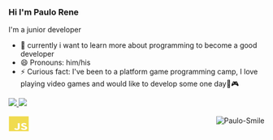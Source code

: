 ### Hi I'm Paulo Rene

I'm a junior developer

- 🤔 currently i want to learn more about programming to become a good developer
- 😄 Pronouns: him/his
- ⚡ Curious fact: I've been to a platform game programming camp, I love playing video games and would like to develop some one day👾🎮

 <div>
  <a href="https://github.com/Paulorenebraun">
  <img height="180em" src="https://github-readme-stats.vercel.app/api?username=Paulorenebraun&show_icons=true&theme=dark&include_all_commits=true&count_private=true"/>
  <img height="180em" src="https://github-readme-stats.vercel.app/api/top-langs/?username=Paulorenebraun&layout=compact&langs_count=7&theme=dark"/>
</div>
  
  </div>
<div style="display: inline_block"><br>
  <img align="center" alt="Paulo-Js" height="30" width="40" src="https://raw.githubusercontent.com/devicons/devicon/master/icons/javascript/javascript-plain.svg">
  <img align="right" alt="Paulo-Smile" src="https://media.discordapp.net/attachments/866149737900146708/876850316811862026/SPOILER_picasion.com_7ada69ebed25d6629c1c96fc6233640f.gif">
</div>
  
   ##
  
